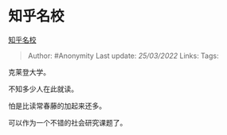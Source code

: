# 知乎名校
[知乎名校](https://zhuanlan.zhihu.com/p/485958690)

> Author: #Anonymity
> Last update: *25/03/2022*
> Links:
> Tags:

克莱登大学。

不知多少人在此就读。

怕是比读常春藤的加起来还多。

可以作为一个不错的社会研究课题了。
